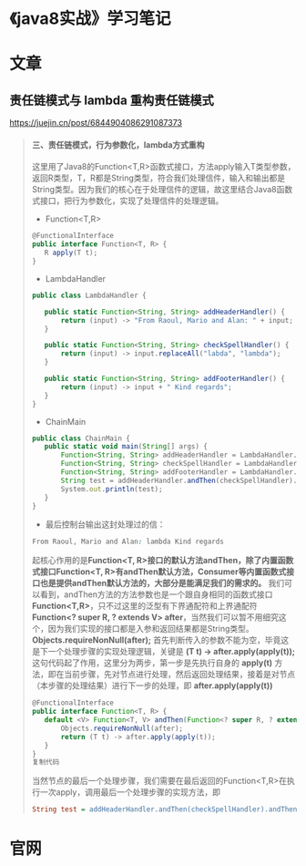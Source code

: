 # 《java8实战》学习笔记





# 文章

## 责任链模式与 lambda 重构责任链模式 

https://juejin.cn/post/6844904086291087373

>#### 三、责任链模式，行为参数化，lambda方式重构
>
>这里用了Java8的Function<T,R>函数式接口，方法apply输入T类型参数，返回R类型，T，R都是String类型，符合我们处理信件，输入和输出都是String类型。因为我们的核心在于处理信件的逻辑，故这里结合Java8函数式接口，把行为参数化，实现了处理信件的处理逻辑。
>
>- Function<T,R>
>
>```csharp
>@FunctionalInterface
>public interface Function<T, R> {
>    R apply(T t);
>}
>```
>
>- LambdaHandler
>
>```typescript
>public class LambdaHandler {
>
>    public static Function<String, String> addHeaderHandler() {
>        return (input) -> "From Raoul, Mario and Alan: " + input;
>    }
>
>    public static Function<String, String> checkSpellHandler() {
>        return (input) -> input.replaceAll("labda", "lambda");
>    }
>
>    public static Function<String, String> addFooterHandler() {
>        return (input) -> input + " Kind regards";
>    }
>}
>```
>
>- ChainMain
>
>```typescript
>public class ChainMain {
>    public static void main(String[] args) {
>        Function<String, String> addHeaderHandler = LambdaHandler.addHeaderHandler();
>        Function<String, String> checkSpellHandler = LambdaHandler.checkSpellHandler();
>        Function<String, String> addFooterHandler = LambdaHandler.addFooterHandler();
>        String test = addHeaderHandler.andThen(checkSpellHandler).andThen(addFooterHandler).apply("labda");
>        System.out.println(test);
>    }
>}
>```
>
>- 最后控制台输出这封处理过的信：
>
>```css
>From Raoul, Mario and Alan: lambda Kind regards
>```
>
>起核心作用的是**Function<T, R>接口的默认方法andThen，除了内置函数式接口Function<T, R>有andThen默认方法，Consumer等内置函数式接口也是提供andThen默认方法的，大部分是能满足我们的需求的。** 我们可以看到，andThen方法的方法参数也是一个跟自身相同的函数式接口**Function<T,R>**，只不过这里的泛型有下界通配符和上界通配符**Function<? super R, ? extends V> after**，当然我们可以暂不用细究这个，因为我们实现的接口都是入参和返回结果都是String类型。 **Objects.requireNonNull(after);** 首先判断传入的参数不能为空，毕竟这是下一个处理步骤的实现处理逻辑，关键是 **(T t) -> after.apply(apply(t));**  这句代码起了作用，这里分为两步，第一步是先执行自身的 **apply(t)** 方法，即在当前步骤，先对节点进行处理，然后返回处理结果，接着是对节点（本步骤的处理结果）进行下一步的处理，即 **after.apply(apply(t))**
>
>```typescript
>@FunctionalInterface
>public interface Function<T, R> {
>    default <V> Function<T, V> andThen(Function<? super R, ? extends V> after) {
>        Objects.requireNonNull(after);
>        return (T t) -> after.apply(apply(t));
>    }
>}
>复制代码
>```
>
>当然节点的最后一个处理步骤，我们需要在最后返回的Function<T,R>在执行一次apply，调用最后一个处理步骤的实现方法，即
>
>```ini
>String test = addHeaderHandler.andThen(checkSpellHandler).andThen(addFooterHandler).apply("labda");
>```

# 官网



